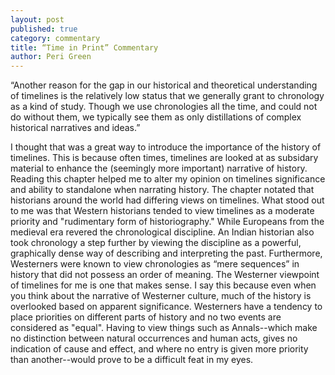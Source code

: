 ```yaml
---
layout: post
published: true
category: commentary
title: “Time in Print” Commentary
author: Peri Green
---
```



“Another reason for the gap in our historical and theoretical understanding of timelines is the relatively low status that we generally grant to chronology as a kind of study. Though we use chronologies all the time, and could not do without them, we typically see them as only distillations of complex historical narratives and ideas.”

I thought that was a great way to introduce the importance of the history of timelines. This is because often times, timelines are looked at as subsidary material to enhance the (seemingly more important) narrative of history. Reading this chapter helped me to alter my opinion on timelines significance and ability to standalone when narrating history. The chapter notated that historians around the world had differing views on timelines. What stood out to me was that Western historians tended to view timelines as a moderate priority and "rudimentary form of historiography." While Europeans from the medieval era revered the chronological discipline. An Indian historian also took chronology a step further by viewing the discipline as a powerful, graphically dense way of describing and interpreting the past. Furthermore, Westerners were known to view chronologies as “mere sequences” in history that did not possess an order of meaning. The Westerner viewpoint of timelines for me is one that makes sense. I say this because even when you think about the narrative of Westerner culture, much of the history is overlooked based on apparent significance. Westerners have a tendency to place priorities on different parts of history and no two events are considered as "equal". Having to view things such as Annals--which make no distinction between natural occurrences and human acts, gives no indication of cause and effect, and where no entry is given more priority than another--would prove to be a difficult feat in my eyes. 

